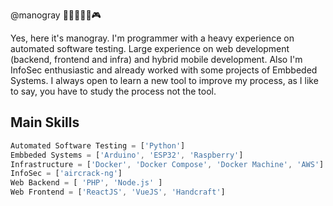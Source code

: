 @manogray
👨🏻‍💻🤖📱🎮

Yes, here it's manogray. I'm programmer with a heavy experience on automated software testing. Large experience on web development (backend, frontend and infra) and hybrid mobile development. Also I'm InfoSec enthusiastic and already worked with some projects of Embbeded Systems. I always open to learn a new tool to improve my process, as I like to say, you have to study the process not the tool.

## Main Skills
```javascript
Automated Software Testing = ['Python']
Embbeded Systems = ['Arduino', 'ESP32', 'Raspberry']
Infrastructure = ['Docker', 'Docker Compose', 'Docker Machine', 'AWS']
InfoSec = ['aircrack-ng']
Web Backend = [ 'PHP', 'Node.js' ]
Web Frontend = ['ReactJS', 'VueJS', 'Handcraft']
```
